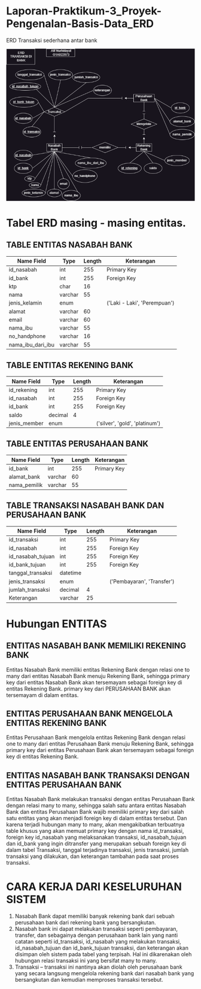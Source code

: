 # Laporan-Praktikum-3_Proyek-Pengenalan-Basis-Data_ERD
ERD Transaksi sederhana antar bank

![Gambarnya Ga Ada ya ? :V Mungkin kamu kurang beruntung !](https://github.com/KillerKing93/Laporan-Praktikum-3_Proyek-Pengenalan-Basis-Data_ERD/blob/main/ERD%20Bank%20v2.drawio.png)

# Tabel ERD masing - masing entitas.
## TABLE ENTITAS NASABAH BANK
| Name Field | Type | Length | Keterangan |
| --- | --- | --- | --- |
| id_nasabah | int | 255 | Primary Key |
| id_bank | int | 255 | Foreign Key |
| ktp | char | 16 | |
| nama | varchar | 55 | |
| jenis_kelamin | enum | | ('Laki - Laki', 'Perempuan') |
| alamat | varchar | 60 | |
| email | varchar | 60 | |
| nama_ibu | varchar | 55 | |
| no_handphone | varchar | 16 | |
| nama_ibu_dari_ibu | varchar | 55 | |

## TABLE ENTITAS REKENING BANK
| Name Field | Type | Length | Keterangan |
| --- | --- | --- | --- |
| id_rekening | int | 255 | Primary Key |
| id_nasabah | int | 255 | Foreign Key |
| id_bank | int | 255 | Foreign Key |
| saldo | decimal | 4 | |
| jenis_member | enum | | ('silver', 'gold', 'platinum')

## TABLE ENTITAS PERUSAHAAN BANK
| Name Field | Type | Length | Keterangan |
| --- | --- | --- | --- |
| id_bank | int | 255 | Primary Key |
| alamat_bank | varchar | 60 | |
| nama_pemilik | varchar | 55 | |

## TABLE TRANSAKSI NASABAH BANK DAN PERUSAHAAN BANK
| Name Field | Type | Length | Keterangan |
| --- | --- | --- | --- |
| id_transaksi | int | 255 | Primary Key |
| id_nasabah | int | 255 | Foreign Key |
| id_nasabah_tujuan | int | 255 | Foreign Key |
| id_bank_tujuan | int | 255 | Foreign Key |
| tanggal_transaksi | datetime | | |
| jenis_transaksi | enum | | ('Pembayaran', 'Transfer')
| jumlah_transaksi | decimal | 4 | |
| Keterangan | varchar | 25 | |

# Hubungan ENTITAS
## ENTITAS NASABAH BANK MEMILIKI REKENING BANK
Entitas Nasabah Bank memiliki entitas Rekening Bank dengan relasi one to many dari entitas Nasabah Bank menuju Rekening Bank, sehingga primary key dari entitas Nasabah Bank akan tersemayam sebagai foreign key di entitas Rekening Bank. primary key dari PERUSAHAAN BANK akan tersemayam di dalam entitas.

## ENTITAS PERUSAHAAN BANK MENGELOLA ENTITAS REKENING BANK
Entitas Perusahaan Bank mengelola entitas Rekening Bank dengan relasi one to many dari entitas Perusahaan Bank menuju Rekening Bank, sehingga primary key dari entitas Perusahaan Bank akan tersemayam sebagai foreign key di entitas Rekening Bank.

## ENTITAS NASABAH BANK TRANSAKSI DENGAN ENTITAS PERUSAHAAN BANK
Entitas Nasabah Bank melakukan transaksi dengan entitas Perusahaan Bank dengan relasi many to many, sehingga salah satu antara entitas Nasabah Bank dan entitas Perusahaan Bank wajib memiliki primary key dari salah satu entitas yang akan menjadi foreign key di dalam entitas tersebut. Dan karena terjadi hubungan many to many, akan mengakibatkan terbuatnya table khusus yang akan memuat primary key dengan nama id_transaksi, foreign key id_nasabah yang melaksanakan transaksi, id_nasabah_tujuan dan id_bank yang ingin ditransfer yang merupakan sebuah foreign key di dalam tabel Transaksi, tanggal terjadinya transaksi, jenis transaksi, jumlah transaksi yang dilakukan, dan keterangan tambahan pada saat proses transaksi.

# CARA KERJA DARI KESELURUHAN SISTEM
1. Nasabah Bank dapat memiliki banyak rekening bank dari sebuah perusahaan bank dari rekening bank yang bersangkutan.
2. Nasabah bank ini dapat melakukan transaksi seperti pembayaran, transfer, dan sebagainya dengan perusahaan bank lain yang nanti catatan seperti id_transaksi, id_nasabah yang melakukan transaksi, id_nasabah_tujuan dan id_bank_tujuan transaksi, dan keterangan akan disimpan oleh sistem pada tabel yang terpisah. Hal ini dikarenakan oleh hubungan relasi transaksi ini yang bersifat many to many. 
3. Transaksi – transaksi ini nantinya akan diolah oleh perusahaan bank yang secara langsung mengelola rekening bank dari nasabah bank yang bersangkutan dan kemudian memproses transaksi tersebut.
